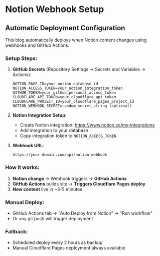 # Notion Webhook Setup

## Automatic Deployment Configuration

This blog automatically deploys when Notion content changes using webhooks and GitHub Actions.

### Setup Steps:

1. **GitHub Secrets** (Repository Settings → Secrets and Variables → Actions):
   ```
   NOTION_PAGE_ID=your_notion_database_id
   NOTION_ACCESS_TOKEN=your_notion_integration_token
   GITHUB_TOKEN=your_github_personal_access_token
   CLOUDFLARE_API_TOKEN=your_cloudflare_api_token
   CLOUDFLARE_PROJECT_ID=your_cloudflare_pages_project_id
   NOTION_WEBHOOK_SECRET=random_secret_string (optional)
   ```

2. **Notion Integration Setup**:
   - Create Notion integration: https://www.notion.so/my-integrations
   - Add integration to your database
   - Copy integration token to `NOTION_ACCESS_TOKEN`

3. **Webhook URL**: 
   ```
   https://your-domain.com/api/notion-webhook
   ```

### How it works:

1. **Notion change** → Webhook triggers → **GitHub Actions** 
2. **GitHub Actions** builds site → **Triggers Cloudflare Pages deploy**
3. **New content** live in ~3-5 minutes

### Manual Deploy:
- GitHub Actions tab → "Auto Deploy from Notion" → "Run workflow"
- Or any git push will trigger deployment

### Fallback:
- Scheduled deploy every 2 hours as backup
- Manual Cloudflare Pages deployment always available